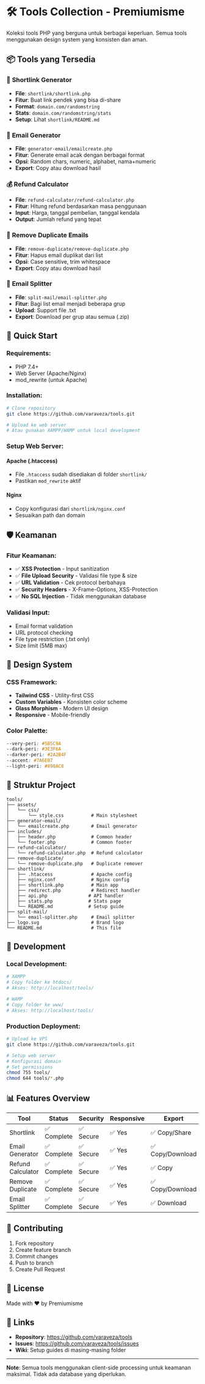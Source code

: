 # 🛠️ Tools Collection - Premiumisme

Koleksi tools PHP yang berguna untuk berbagai keperluan. Semua tools menggunakan design system yang konsisten dan aman.

## 📦 Tools yang Tersedia

### 🔗 **Shortlink Generator**
- **File**: `shortlink/shortlink.php`
- **Fitur**: Buat link pendek yang bisa di-share
- **Format**: `domain.com/randomstring`
- **Stats**: `domain.com/randomstring/stats`
- **Setup**: Lihat `shortlink/README.md`

### 📧 **Email Generator**
- **File**: `generator-email/emailcreate.php`
- **Fitur**: Generate email acak dengan berbagai format
- **Opsi**: Random chars, numeric, alphabet, nama+numeric
- **Export**: Copy atau download hasil

### 💰 **Refund Calculator**
- **File**: `refund-calculator/refund-calculator.php`
- **Fitur**: Hitung refund berdasarkan masa penggunaan
- **Input**: Harga, tanggal pembelian, tanggal kendala
- **Output**: Jumlah refund yang tepat

### 🧹 **Remove Duplicate Emails**
- **File**: `remove-duplicate/remove-duplicate.php`
- **Fitur**: Hapus email duplikat dari list
- **Opsi**: Case sensitive, trim whitespace
- **Export**: Copy atau download hasil

### 📨 **Email Splitter**
- **File**: `split-mail/email-splitter.php`
- **Fitur**: Bagi list email menjadi beberapa grup
- **Upload**: Support file .txt
- **Export**: Download per grup atau semua (.zip)

## 🚀 Quick Start

### **Requirements:**
- PHP 7.4+
- Web Server (Apache/Nginx)
- mod_rewrite (untuk Apache)

### **Installation:**
```bash
# Clone repository
git clone https://github.com/varaveza/tools.git

# Upload ke web server
# Atau gunakan XAMPP/WAMP untuk local development
```

### **Setup Web Server:**

#### **Apache (.htaccess)**
- File `.htaccess` sudah disediakan di folder `shortlink/`
- Pastikan `mod_rewrite` aktif

#### **Nginx**
- Copy konfigurasi dari `shortlink/nginx.conf`
- Sesuaikan path dan domain

## 🛡️ Keamanan

### **Fitur Keamanan:**
- ✅ **XSS Protection** - Input sanitization
- ✅ **File Upload Security** - Validasi file type & size
- ✅ **URL Validation** - Cek protocol berbahaya
- ✅ **Security Headers** - X-Frame-Options, XSS-Protection
- ✅ **No SQL Injection** - Tidak menggunakan database

### **Validasi Input:**
- Email format validation
- URL protocol checking
- File type restriction (.txt only)
- Size limit (5MB max)

## 🎨 Design System

### **CSS Framework:**
- **Tailwind CSS** - Utility-first CSS
- **Custom Variables** - Konsisten color scheme
- **Glass Morphism** - Modern UI design
- **Responsive** - Mobile-friendly

### **Color Palette:**
```css
--very-peri: #5B5C9A
--dark-peri: #3E3F6A
--darker-peri: #2A2B4F
--accent: #7A6EB7
--light-peri: #898AC8
```

## 📁 Struktur Project

```
tools/
├── assets/
│   └── css/
│       └── style.css          # Main stylesheet
├── generator-email/
│   └── emailcreate.php        # Email generator
├── includes/
│   ├── header.php             # Common header
│   └── footer.php             # Common footer
├── refund-calculator/
│   └── refund-calculator.php  # Refund calculator
├── remove-duplicate/
│   └── remove-duplicate.php   # Duplicate remover
├── shortlink/
│   ├── .htaccess              # Apache config
│   ├── nginx.conf             # Nginx config
│   ├── shortlink.php          # Main app
│   ├── redirect.php           # Redirect handler
│   ├── api.php               # API handler
│   ├── stats.php             # Stats page
│   └── README.md             # Setup guide
├── split-mail/
│   └── email-splitter.php     # Email splitter
├── logo.svg                   # Brand logo
└── README.md                  # This file
```

## 🔧 Development

### **Local Development:**
```bash
# XAMPP
# Copy folder ke htdocs/
# Akses: http://localhost/tools/

# WAMP
# Copy folder ke www/
# Akses: http://localhost/tools/
```

### **Production Deployment:**
```bash
# Upload ke VPS
git clone https://github.com/varaveza/tools.git

# Setup web server
# Konfigurasi domain
# Set permissions
chmod 755 tools/
chmod 644 tools/*.php
```

## 📊 Features Overview

| Tool | Status | Security | Responsive | Export |
|------|--------|----------|------------|---------|
| Shortlink | ✅ Complete | ✅ Secure | ✅ Yes | ✅ Copy/Share |
| Email Generator | ✅ Complete | ✅ Secure | ✅ Yes | ✅ Copy/Download |
| Refund Calculator | ✅ Complete | ✅ Secure | ✅ Yes | ✅ Copy |
| Remove Duplicate | ✅ Complete | ✅ Secure | ✅ Yes | ✅ Copy/Download |
| Email Splitter | ✅ Complete | ✅ Secure | ✅ Yes | ✅ Download |

## 🤝 Contributing

1. Fork repository
2. Create feature branch
3. Commit changes
4. Push to branch
5. Create Pull Request

## 📝 License

Made with ❤️ by Premiumisme

## 🔗 Links

- **Repository**: https://github.com/varaveza/tools
- **Issues**: https://github.com/varaveza/tools/issues
- **Wiki**: Setup guides di masing-masing folder

---

**Note**: Semua tools menggunakan client-side processing untuk keamanan maksimal. Tidak ada database yang diperlukan.
